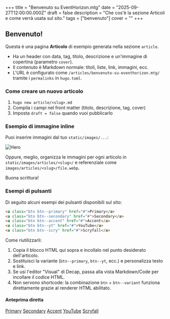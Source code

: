 ﻿+++
title = "Benvenuto su EventHorizon.mtg"
date = "2025-09-27T12:00:00.000Z"
draft = false
description = "Che cos'è la sezione Articoli e come verrà usata sul sito."
tags = ["benvenuto"]
cover = ""
+++
## Benvenuto!

Questa è una pagina **Articolo** di esempio generata nella sezione `article`.

* Ha un header con data, tag, titolo, descrizione e un'immagine di copertina (parametro `cover`).
* Il contenuto è Markdown normale: titoli, liste, link, immagini, ecc.
* L'URL è configurato come `/articles/benvenuto-su-eventhorizon.mtg/` tramite i `permalinks` in `hugo.toml`.

### Come creare un nuovo articolo

1. `hugo new article/<slug>.md`
2. Compila i campi nel front matter (titolo, descrizione, tag, cover)
3. Imposta `draft = false` quando vuoi pubblicarlo

### Esempio di immagine inline

Puoi inserire immagini dal tuo `static/images/...`:

![Hero]()

Oppure, meglio, organizza le immagini per ogni articolo in `static/images/articles/<slug>/` e referenziale come `images/articles/<slug>/file.webp`.

Buona scrittura!

### Esempi di pulsanti

Di seguito alcuni esempi dei pulsanti disponibili sul sito:

```html
<a class="btn btn--primary" href="#">Primary</a>
<a class="btn btn--secondary" href="#">Secondary</a>
<a class="btn btn--accent" href="#">Accent</a>
<a class="btn btn--yt" href="#">YouTube</a>
<a class="btn btn--scry" href="#">Scryfall</a>
```

Come riutilizzarli:

1. Copia il blocco HTML qui sopra e incollalo nel punto desiderato dell'articolo.
2. Sostituisci la variante (`btn--primary`, `btn--yt`, ecc.) e personalizza testo e link.
3. Se usi l'editor "Visual" di Decap, passa alla vista Markdown/Code per incollare il codice HTML.
4. Non servono shortcode: la combinazione `btn` + `btn--variant` funziona direttamente grazie al renderer HTML abilitato.

#### Anteprima diretta

<div class="article-button-demo">
  <a class="btn btn--primary" href="#">Primary</a>
  <a class="btn btn--secondary" href="#">Secondary</a>
  <a class="btn btn--accent" href="#">Accent</a>
  <a class="btn btn--yt" href="#">YouTube</a>
  <a class="btn btn--scry" href="#">Scryfall</a>
</div>

